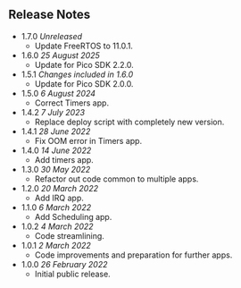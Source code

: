 ## Release Notes ##

* 1.7.0 *Unreleased*
    - Update FreeRTOS to 11.0.1.
* 1.6.0 *25 August 2025*
    * Update for Pico SDK 2.2.0.
* 1.5.1 *Changes included in 1.6.0*
    * Update for Pico SDK 2.0.0.
* 1.5.0 *6 August 2024*
    * Correct Timers app.
* 1.4.2 *7 July 2023*
    * Replace deploy script with completely new version.
* 1.4.1 *28 June 2022*
    * Fix OOM error in Timers app.
* 1.4.0 *14 June 2022*
    * Add timers app.
* 1.3.0 *30 May 2022*
    * Refactor out code common to multiple apps.
* 1.2.0 *20 March 2022*
    * Add IRQ app.
* 1.1.0 *6 March 2022*
    * Add Scheduling app.
* 1.0.2 *4 March 2022*
    * Code streamlining.
* 1.0.1 *2 March 2022*
    * Code improvements and preparation for further apps.
* 1.0.0 *26 February 2022*
    * Initial public release.
